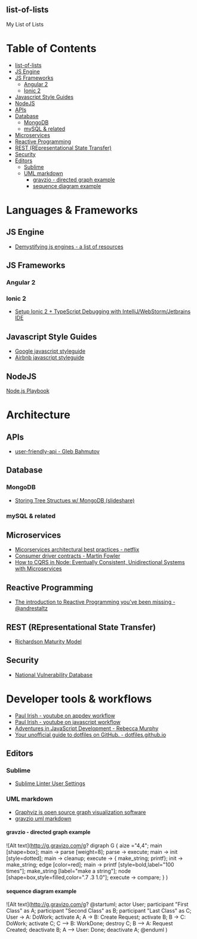 list-of-lists
---
My List of Lists

[TOC]:#

# Table of Contents
- [list-of-lists](#list-of-lists)
- [JS Engine](#js-engine)
- [JS Frameworks](#js-frameworks)
    - [Angular 2](#angular-2)
    - [Ionic 2](#ionic-2)
- [Javascript Style Guides](#javascript-style-guides)
- [NodeJS](#nodejs)
- [APIs](#apis)
- [Database](#database)
    - [MongoDB](#mongodb)
    - [mySQL & related](#mysql--related)
- [Microservices](#microservices)
- [Reactive Programming](#reactive-programming)
- [REST (REpresentational State Transfer)](#rest-representational-state-transfer)
- [Security](#security)
- [Editors](#editors)
    - [Sublime](#sublime)
    - [UML markdown](#uml-markdown)
        - [gravzio - directed graph example](#gravzio---directed-graph-example)
        - [sequence diagram example](#sequence-diagram-example)


# Languages & Frameworks
## JS Engine
* [Demystifying js engines - a list of resources](https://github.com/a0viedo/demystifying-js-engines?utm_campaign=explore-email&utm_medium=email&utm_source=newsletter&utm_term=weekly) 
## JS Frameworks
### Angular 2
### Ionic 2
* [Setup Ionic 2 + TypeScript Debugging with IntelliJ/WebStorm/Jetbrains IDE](http://blog.thecodecampus.de/setup-ionic-2-typescript-debugging-intellijwebstormjetbrains-ide/)
## Javascript Style Guides
* [Google javascript styleguide](https://google.github.io/styleguide/javascriptguide.xml)
* [Airbnb javascript styleguide](https://github.com/airbnb/javascript) 
## NodeJS
[Node.js Playbook](https://github.com/HiFaraz/node-playbook?utm_campaign=explore-email&utm_medium=email&utm_source=newsletter&utm_term=weekly#workflow) 

# Architecture
## APIs
* [user-friendly-api - Gleb Bahmutov](http://glebbahmutov.com/blog/user-friendly-api/)

## Database
### MongoDB
* [Storing Tree Structues w/ MongoDB (slideshare)](http://www.slideshare.net/voronenko/storing-tree-structures-with-mongodb)

### mySQL & related

## Microservices
* [Micorservices architectural best practices - netflix](https://www.nginx.com/blog/microservices-at-netflix-architectural-best-practices/)
* [Consumer driver contracts - Martin Fowler](http://martinfowler.com/articles/consumerDrivenContracts.html)
* [How to CQRS in Node: Eventually Consistent, Unidirectional Systems with Microservices](http://nycnode.com/videos/matt-walters-how-to-cqrs-in-node-eventually-consistent-unidirectional-systems-with-microservices)

## Reactive Programming
* [The introduction to Reactive Programming you've been missing - @andrestaltz](https://gist.github.com/staltz/868e7e9bc2a7b8c1f754)

## REST (REpresentational State Transfer)
* [Richardson Maturity Model](http://martinfowler.com/articles/richardsonMaturityModel.html)

## Security
* [National Vulnerability Database](https://nvd.nist.gov/home.cfm)

# Developer tools & workflows
* [Paul Irish - youtube on appdev workflow](https://www.youtube.com/watch?v=vDbbz-BdyYc)
* [Paul Irish - youtube on javascript workflow](https://www.youtube.com/watch?v=f7AU2Ozu8eo)
* [Adventures in JavaScript Development - Rebecca Murphy](http://rmurphey.com/)
* <a href="http://dotfiles.github.io" target="_blank">Your unofficial guide to dotfiles on GitHub. - dotfiles.github.io</a>

##  Editors
### Sublime
* [Sublime Linter User Settings](http://bl.ocks.org/bretdavidson/3189814)

### UML markdown 
* [Graphviz is open source graph visualization software](http://www.graphviz.org/)
* [gravzio uml markdown](http://gravizo.com)

#### gravzio - directed graph example 
![Alt text](http://g.gravizo.com/g?
  digraph G {
    aize ="4,4";
    main [shape=box];
    main -> parse [weight=8];
    parse -> execute;
    main -> init [style=dotted];
    main -> cleanup;
    execute -> { make_string; printf};
    init -> make_string;
    edge [color=red];
    main -> printf [style=bold,label="100 times"];
    make_string [label="make a string"];
    node [shape=box,style=filled,color=".7 .3 1.0"];
    execute -> compare;
  }
)

#### sequence diagram example

![Alt text](http://g.gravizo.com/g?
@startuml;
actor User;
participant "First Class" as A;
participant "Second Class" as B;
participant "Last Class" as C;
User -> A: DoWork;
activate A;
A -> B: Create Request;
activate B;
B -> C: DoWork;
activate C;
C --> B: WorkDone;
destroy C;
B --> A: Request Created;
deactivate B;
A --> User: Done;
deactivate A;
@enduml
)
